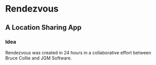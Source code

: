 Rendezvous
==========

A Location Sharing App
----------------------

### Idea
Rendezvous was created in 24 hours in a collaborative effort between Bruce Collie and JGM Software.